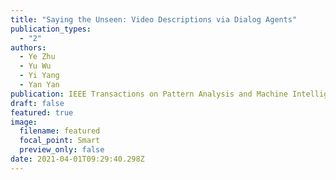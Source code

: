 ```yaml
---
title: "Saying the Unseen: Video Descriptions via Dialog Agents"
publication_types:
  - "2"
authors:
  - Ye Zhu
  - Yu Wu
  - Yi Yang
  - Yan Yan
publication: IEEE Transactions on Pattern Analysis and Machine Intelligence
draft: false
featured: true
image:
  filename: featured
  focal_point: Smart
  preview_only: false
date: 2021-04-01T09:29:40.298Z
---
```

